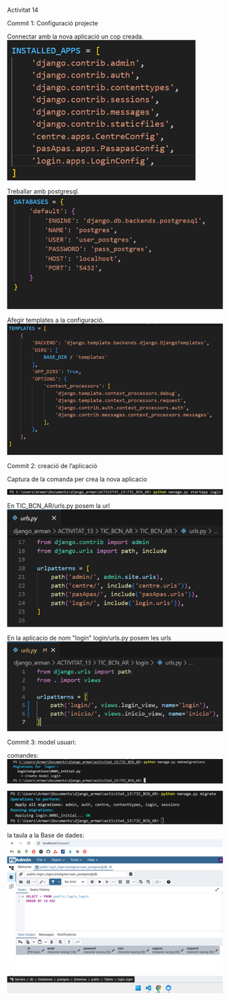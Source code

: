 Activitat 14 

Commit 1: Configuració  projecte

Connectar amb la nova aplicació un cop creada.
![alt text](/ACTIVITAT_13/TIC_BCN_AR/login/captures/image.png)

Treballar amb postgresql.
![alt text](/ACTIVITAT_13/TIC_BCN_AR/login/captures/image-1.png)

Afegir  templates a la configuració.
![alt text](/ACTIVITAT_13/TIC_BCN_AR/login/captures/image-2.png)

Commit 2: creació de l’aplicació

Captura de la comanda per crea la nova aplicacio

![alt text](/ACTIVITAT_13/TIC_BCN_AR/login/captures/image-22.png)

En TIC_BCN_AR/urls.py posem la url 
![alt text](/ACTIVITAT_13/TIC_BCN_AR/login/captures/image1.png)

En la aplicacio de nom "login" login/urls.py posem les urls
![alt text](/ACTIVITAT_13/TIC_BCN_AR/login/captures/image-11.png)

Commit 3: model usuari:

comandes:
![alt text](/ACTIVITAT_13/TIC_BCN_AR/login/captures/image111.png)

![alt text](/ACTIVITAT_13/TIC_BCN_AR/login/captures/image-111.png)

la taula a la Base de dades:
![alt text](/ACTIVITAT_13/TIC_BCN_AR/login/captures/image-222.png)

